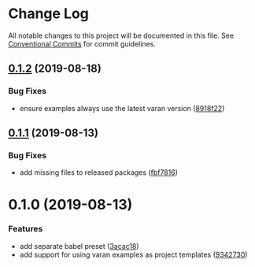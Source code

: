# Change Log

All notable changes to this project will be documented in this file.
See [Conventional Commits](https://conventionalcommits.org) for commit guidelines.

## [0.1.2](https://github.com/ersims/varan/compare/create-varan-app@0.1.1...create-varan-app@0.1.2) (2019-08-18)

### Bug Fixes

- ensure examples always use the latest varan version ([8918f22](https://github.com/ersims/varan/commit/8918f22))

## [0.1.1](https://github.com/ersims/varan/compare/create-varan-app@0.1.0...create-varan-app@0.1.1) (2019-08-13)

### Bug Fixes

- add missing files to released packages ([fbf7816](https://github.com/ersims/varan/commit/fbf7816))

# 0.1.0 (2019-08-13)

### Features

- add separate babel preset ([3acac18](https://github.com/ersims/varan/commit/3acac18))
- add support for using varan examples as project templates ([9342730](https://github.com/ersims/varan/commit/9342730))
